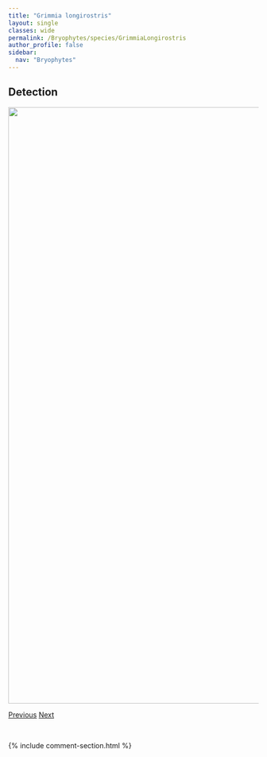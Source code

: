 ```yaml
---
title: "Grimmia longirostris"
layout: single
classes: wide
permalink: /Bryophytes/species/GrimmiaLongirostris
author_profile: false
sidebar:
  nav: "Bryophytes"
---
```


<h2>Detection</h2>

<a href="https://drive.google.com/uc?export=view&id=1GpJDVqrkqk4j27nbN_hN7nRY6OFz413f">
<img src="https://drive.google.com/uc?export=view&id=1GpJDVqrkqk4j27nbN_hN7nRY6OFz413f" height = "1200" width = "800">
</a>


<a href="/DevelopmentWebsite/Bryophytes/species/GrimmiaApocarpa" class="pagination--pager" title="Grimmia apocarpa">Previous</a> <a href="/DevelopmentWebsite/Bryophytes/species/GrimmiaMuehlenbeckii" class="pagination--pager" title="Grimmia muehlenbeckii">Next</a>

<p>&nbsp;</p>

{% include comment-section.html %}
